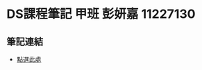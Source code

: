 # DS課程筆記 甲班 彭妍嘉 11227130
## 筆記連結
- [點選此處](https://drive.google.com/file/d/1_09UOzAjkMVA0yNLOc53VnNQtb8cEHjX/view?usp=sharing)
